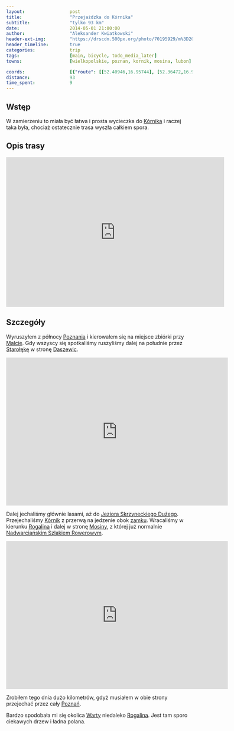 ```yaml
---
layout:                 post
title:                  "Przejażdzka do Kórnika"
subtitle:               "tylko 93 km"
date:                   2014-05-01 21:00:00
author:                 "Aleksander Kwiatkowski"
header-ext-img:         "https://drscdn.500px.org/photo/70195929/m%3D2048/fc4e0a58e418db923d890481d6570b18"
header_timeline:        true
categories:             trip
tags:                   [main, bicycle, todo_media_later]
towns:                  [wielkopolskie, poznan, kornik, mosina, lubon]

coords:                 [{"route": [[52.40946,16.95744], [52.36472,16.93152], [52.35193,16.94233], [52.31889,16.93203], [52.28708,16.99469], [52.26082,16.99589], [52.26334,17.05271], [52.25231,17.07400], [52.22877,17.09237], [52.20857,17.02199], [52.20994,16.99023], [52.25630,16.88483], [52.25546,16.87230], [52.29496,16.87367], [52.38222,16.93341]], "type": "bicycle"}]
distance:               93
time_spent:             9
---
```


[wiki-kornik]:           https://pl.wikipedia.org/wiki/K%C3%B3rnik
[wiki-poznan]:           https://pl.wikipedia.org/wiki/Pozna%C5%84
[wiki-malta]:            https://pl.wikipedia.org/wiki/Jezioro_Malta%C5%84skie
[wiki-staroleka]:        https://pl.wikipedia.org/wiki/Staro%C5%82%C4%99ka
[wiki-daszewice]:        https://pl.wikipedia.org/wiki/Daszewice_(gmina_K%C3%B3rnik)
[wiki-j-skrzyneckie]:    https://pl.wikipedia.org/wiki/Skrzynki_Du%C5%BCe_(jezioro_w_woj._wielkopolskim)
[wiki-kornik-zamek]:     https://pl.wikipedia.org/wiki/Zamek_w_K%C3%B3rniku
[wiki-rogalin]:          https://pl.wikipedia.org/wiki/Rogalin
[wiki-nadwiarcianski]:   https://pl.wikipedia.org/wiki/Nadwarcia%C5%84ski_Szlak_Rowerowy
[wiki-mosina]:           https://pl.wikipedia.org/wiki/Mosina
[wiki-warta]:            https://pl.wikipedia.org/wiki/Warta

[vimeo-1]:               https://vimeo.com/95793927
[vimeo-2]:               https://vimeo.com/96701936

Wstęp
-----

W zamierzeniu to miała być łatwa i prosta wycieczka do [Kórnika][wiki-kornik] i
raczej taka była, chociaż ostatecznie trasa wyszła całkiem spora.

Opis trasy
----------

<iframe height='405' width='590' frameborder='0' allowtransparency='true' scrolling='no' src='https://www.strava.com/activities/137168469/embed/c8845a53bcf71822d374f4f23cdfe2f1e20fd5ca'></iframe>

Szczegóły
---------

Wyruszyłem z północy [Poznania][wiki-poznan] i kierowałem się na miejsce zbiórki
przy [Malcie][wiki-malta]. Gdy wszyscy się spotkaliśmy ruszyliśmy dalej na południe
przez [Starołękę][wiki-staroleka] w stronę [Daszewic][wiki-daszewice].

<div class="vimeo"><iframe src='http://player.vimeo.com/video/95793927' width="600" height="400" frameborder="0" webkitAllowFullScreen mozallowfullscreen allowFullScreen> </iframe></div>

Dalej jechaliśmy głównie lasami, aż do [Jeziora Skrzyneckiego Dużego][wiki-j-skrzyneckie].
Przejechaliśmy [Kórnik][wiki-kornik] z przerwą na jedzenie obok [zamku][wiki-kornik-zamek].
Wracaliśmy w kierunku [Rogalina][wiki-rogalin] i dalej w stronę [Mosiny][wiki-mosina], z
której już normalnie [Nadwarciańskim Szlakiem Rowerowym][wiki-nadwiarcianski].

<div class="vimeo"><iframe src='http://player.vimeo.com/video/96701936' width="600" height="400" frameborder="0" webkitAllowFullScreen mozallowfullscreen allowFullScreen> </iframe></div>

Zrobiłem tego dnia dużo kilometrów, gdyż musiałem w obie strony przejechać przez cały
[Poznań][wiki-poznan].

Bardzo spodobała mi się okolica [Warty][wiki-warta] niedaleko [Rogalina][wiki-rogalin]. Jest tam
sporo ciekawych drzew i ładna polana.
